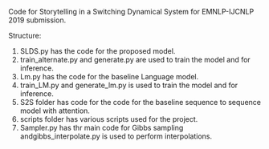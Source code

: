Code for Storytelling in a Switching Dynamical System for EMNLP-IJCNLP 2019 submission.

Structure:

1. SLDS.py has the code for the proposed model.
2. train\_alternate.py and generate.py are used to train the model and for inference.
3. Lm.py has the code for the baseline Language model.
4. train\_LM.py and generate\_lm.py is used to train the model and for inference.
5. S2S folder has code for the code for the baseline sequence to sequence model with attention.
6. scripts folder has various scripts used for the project.
7. Sampler.py has thr main code for Gibbs sampling andgibbs\_interpolate.py is used to perform interpolations. 
